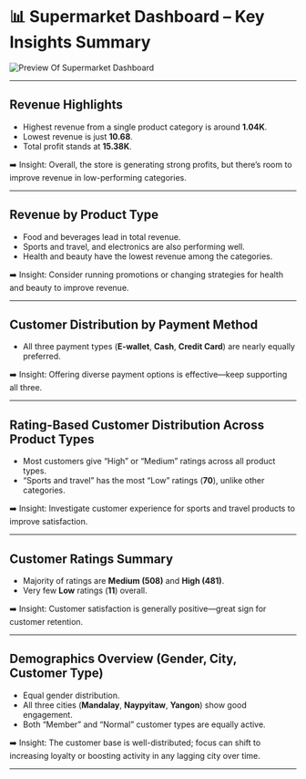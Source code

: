 # 📊 Supermarket Dashboard – Key Insights Summary

![Preview Of Supermarket Dashboard]()

---

## Revenue Highlights

- Highest revenue from a single product category is around **1.04K**.
- Lowest revenue is just **10.68**.
- Total profit stands at **15.38K**.

➡️ Insight: Overall, the store is generating strong profits, but there’s room to improve revenue in low-performing categories.

---

## Revenue by Product Type

- Food and beverages lead in total revenue.
- Sports and travel, and electronics are also performing well.
- Health and beauty have the lowest revenue among the categories.

➡️ Insight: Consider running promotions or changing strategies for health and beauty to improve revenue.

---

## Customer Distribution by Payment Method

- All three payment types (**E-wallet**, **Cash**, **Credit Card**) are nearly equally preferred.

➡️ Insight: Offering diverse payment options is effective—keep supporting all three.

---

## Rating-Based Customer Distribution Across Product Types

- Most customers give “High” or “Medium” ratings across all product types.
- “Sports and travel” has the most “Low” ratings (**70**), unlike other categories.

➡️ Insight: Investigate customer experience for sports and travel products to improve satisfaction.

---

## Customer Ratings Summary

- Majority of ratings are **Medium (508)** and **High (481)**.
- Very few **Low** ratings (**11**) overall.

➡️ Insight: Customer satisfaction is generally positive—great sign for customer retention.

---

## Demographics Overview (Gender, City, Customer Type)

- Equal gender distribution.
- All three cities (**Mandalay**, **Naypyitaw**, **Yangon**) show good engagement.
- Both “Member” and “Normal” customer types are equally active.

➡️ Insight: The customer base is well-distributed; focus can shift to increasing loyalty or boosting activity in any lagging city over time.

---